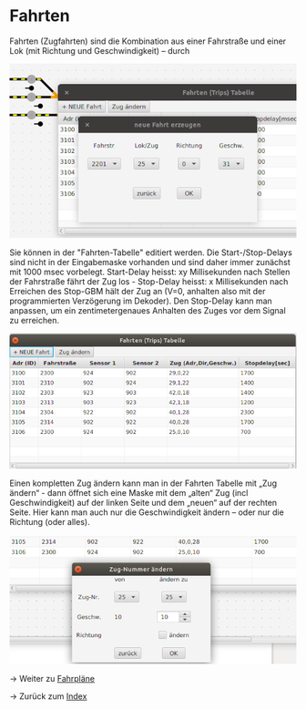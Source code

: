 # Fahrten
Fahrten (Zugfahrten) sind die Kombination aus einer Fahrstraße und einer Lok (mit Richtung und Geschwindigkeit) – durch 

![](img18.png)

Sie können in der "Fahrten-Tabelle" editiert werden. Die Start-/Stop-Delays sind nicht in der Eingabemaske vorhanden und sind daher immer zunächst mit 1000 msec vorbelegt. Start-Delay heisst: xy Millisekunden nach Stellen der Fahrstraße fährt der Zug los - Stop-Delay heisst: x Millisekunden nach Erreichen des Stop-GBM hält der Zug an (V=0, anhalten also mit der programmierten Verzögerung im Dekoder). Den Stop-Delay kann man anpassen, um ein zentimetergenaues Anhalten des Zuges vor dem Signal zu erreichen.

![](img19.png)

Einen kompletten Zug ändern kann man in der Fahrten Tabelle mit „Zug ändern“ - dann öffnet sich eine Maske mit dem „alten“ Zug (incl Geschwindigkeit) auf der linken Seite und dem „neuen“ auf der rechten Seite. Hier kann man auch nur die Geschwindigkeit ändern – oder nur die Richtung (oder alles).

![](img21.png)



-> Weiter zu [Fahrpläne](11-Fahrplaene.md)

-> Zurück zum [Index](index.md)